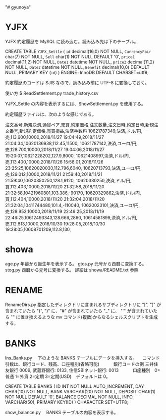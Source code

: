 "# gyunoya" 

# YJFX
YJFX 約定履歴を MySQL に読み込む。読み込み先は下のテーブル。

CREATE TABLE `YJFX_Settle` (
  `id` decimal(16,0) NOT NULL,
  `CurrencyPair` char(7) NOT NULL,
  `Sell` char(1) NOT NULL DEFAULT '0',
  `price1` decimal(11,2) NOT NULL,
  `Date1` datetime NOT NULL,
  `price2` decimal(11,2) NOT NULL,
  `Date2` datetime NOT NULL,
  `Benefit` decimal(10,0) DEFAULT NULL,
  PRIMARY KEY (`id`)
) ENGINE=InnoDB DEFAULT CHARSET=utf8;

約定履歴のコードは SJIS なので、読み込み前に UTF-8 に変換しておく。

使い方
 $ ReadSettlement.py trade_history.csv

YJFX_Settle の内容を表示するには、ShowSettlement.py を使用する。

約定履歴ファイルは、次のような感じである。

注文番号,新規決済,通貨ペア,売買,約定価格,注文数量,注文日時,約定日時,新規注文番号,新規約定価格,売買損益,決済手数料
10621787349,決済,ドル/円,売,113.600,10000,2018/11/27 19:04:49,2018/11/27 21:04:34,10620136938,112.45,11500,
10621787142,決済,ユーロ/円,売,128.700,10000,2018/11/27 19:04:06,2018/11/27 19:20:07,10621228202,127.9,8000,
10621408997,決済,ドル/円,売,113.400,10000,2018/11/26 15:58:01,2018/11/26 23:25:25,10620020030,112.796,6040,
10620713793,決済,ユーロ/円,売,129.012,10000,2018/11/21 21:59:40,2018/11/21 21:59:40,10620350250,128.1,9120,
10620330250,決済,ドル/円,買,112.403,10000,2018/11/20 21:32:58,2018/11/20 21:32:58,10421960801,103.386,-90170,
10620329862,決済,ドル/円,買,112.404,10000,2018/11/20 21:32:04,2018/11/20 21:32:04,10411744480,101.4,-110040,
10620023101,決済,ユーロ/円,売,128.952,10000,2018/11/19 22:46:25,2018/11/19 22:46:25,10612493343,128.666,2860,
10614581899,決済,ドル/円,売,112.813,10000,2018/10/30 19:28:05,2018/10/30 19:28:05,10608701209,112.8,130,


# showa
age.py   年齢から誕生年を表示する。
gtos.py  元号から西暦に変換する。
stog.py  西暦から元号に変換する。
  詳細は showa/README.txt 参照


# RENAME
RenameDirs.py
  指定したディレクトリに含まれるサブディレクトリに "[", "]" が含まれていたら "(", ")" に、"#" が含まれていたら "_" に、
  "'" が含まれていたら "" に置き換えるような mv コマンド(複数)からなるシェルスクリプトを生成する。

# BANKS

Ins_Banks.py
　下のような BANKS テーブルにデータを挿入する。
　コマンド引数は、銀行コード、残高、口座種別(省略可能)
　　　銀行コードの例  三井住友銀行 0009, 武蔵野銀行: 0133, 住信SBIネット銀行: 0013
　　　口座種別　0=普通 1=外貨 2=定期 3=定期(USD)　デフォルトは 0。

CREATE TABLE BANKS (
 ID INT NOT NULL AUTO_INCREMENT,
 DAY CHAR(10) NOT NULL, 
 BANK VARCHAR(20) NOT NULL,
 DEPOSIT CHAR(1) NOT NULL DEFAULT '0',
 BALANCE DECIMAL NOT NULL, 
 INFO VARCHAR(50),
 PRIMARY KEY(ID)
) CHARACTER SET=UTF8;


show_balance.py
　BANKS テーブルの内容を表示する。

